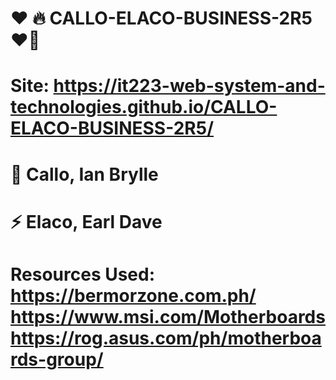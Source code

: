 # ❤️‍ 🔥 CALLO-ELACO-BUSINESS-2R5 ❤️‍🔥
# Site: https://it223-web-system-and-technologies.github.io/CALLO-ELACO-BUSINESS-2R5/
# 🌊 Callo, Ian Brylle
# ⚡ Elaco, Earl Dave
# Resources Used: https://bermorzone.com.ph/ https://www.msi.com/Motherboards https://rog.asus.com/ph/motherboards-group/

